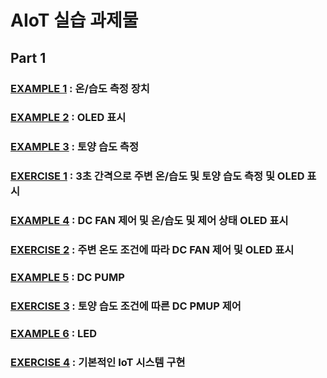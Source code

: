 # AIoT 실습 과제물
## Part 1
### [EXAMPLE 1](https://github.com/0cars0903/POSCO_C4/blob/main/AIoT/Part1/lab_example1%20DHT22.ino) : 온/습도 측정 장치 
### [EXAMPLE 2](https://github.com/0cars0903/POSCO_C4/blob/main/AIoT/Part1/lab_example2%20OLED.ino) : OLED 표시 
### [EXAMPLE 3](https://github.com/0cars0903/POSCO_C4/blob/main/AIoT/Part1/lab_example3%20Soil%20Humidity.ino) : 토양 습도 측정 
### [EXERCISE 1](https://github.com/0cars0903/POSCO_C4/commit/d0ef49aafcd1f56ccc13a26c5eaf3b3bd76704c1) : 3초 간격으로 주변 온/습도 및 토양 습도 측정 및 OLED 표시
### [EXAMPLE 4](https://github.com/0cars0903/POSCO_C4/blob/main/AIoT/Part1/lab_example4%20DC%20FAN(2).ino) : DC FAN 제어 및 온/습도 및 제어 상태 OLED 표시 
### [EXERCISE 2](https://github.com/0cars0903/POSCO_C4/blob/main/AIoT/Part1/EXERCISE2_%EC%9D%B4%ED%98%84%ED%9D%AC_%EA%B3%A0%EB%8B%A4%EC%98%81_%EC%86%A1%EC%A4%80%ED%9D%AC.ino) : 주변 온도 조건에 따라 DC FAN 제어 및 OLED 표시
### [EXAMPLE 5](https://github.com/0cars0903/POSCO_C4/blob/main/AIoT/Part1/lab_example5%20DC%20pump.ino) : DC PUMP
### [EXERCISE 3](https://github.com/0cars0903/POSCO_C4/blob/main/AIoT/Part1/EXERCISE3_%EC%9D%B4%ED%98%84%ED%9D%AC_%EA%B3%A0%EB%8B%A4%EC%98%81_%EC%86%A1%EC%A4%80%ED%9D%AC.ino) : 토양 습도 조건에 따른 DC PMUP 제어
### [EXAMPLE 6](https://github.com/0cars0903/POSCO_C4/blob/main/AIoT/Part1/lab_example6%20LED.ino) : LED
### [EXERCISE 4](https://github.com/0cars0903/POSCO_C4/blob/main/AIoT/Part1/EXERCISE4_%EC%9D%B4%ED%98%84%ED%9D%AC_%EA%B3%A0%EB%8B%A4%EC%98%81_%EC%86%A1%EC%A4%80%ED%9D%AC.ino) : 기본적인 IoT 시스템 구현
